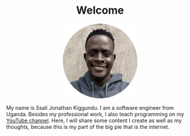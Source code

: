 <h1 align="center">Welcome</h1>
<p align="center">
    <img src="./imgs/me.png" width=200>
</p>

My name is Ssali Jonathan Kiggundu. I am a software engineer from Uganda. Besides my professional work, I also teach programming on my [YouTube channel](https://youtube.com/@SsaliJonathan). Here, I will share some content I create as well as my thoughts, because this is my part of the big pie that is the internet. 

